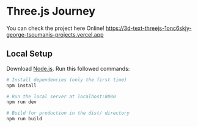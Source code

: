 # Three.js Journey

You can check the project here Online!
https://3d-text-threejs-1onc6skjy-george-tsoumanis-projects.vercel.app


## Local Setup
Download [Node.js](https://nodejs.org/en/download/).
Run this followed commands:

``` bash
# Install dependencies (only the first time)
npm install

# Run the local server at localhost:8080
npm run dev

# Build for production in the dist/ directory
npm run build
```
